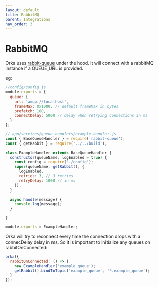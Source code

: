 ```yaml
---
layout: default
title: RabbitMQ
parent: Integrations
nav_order: 3
---
```


# RabbitMQ

Orka uses [rabbit-queue](https://www.npmjs.com/package/rabbit-queue) under the hood.
It will connect with a rabbitMQ instance if a QUEUE_URL is provided.

eg:

```js
//config/config.js
module.exports = {
  queue: {
    url: 'amqp://localhost',
    frameMax: 0x1000, // default frameMax in bytes
    prefetch: 100,
    connectDelay: 5000 // delay when retrying connections in ms
  }
};
```

```js
// app/services/queue-handlers/example-handler.js
const { BaseQueueHandler } = require('rabbit-queue');
const { getRabbit } = require('../../build');

class ExampleHandler extends BaseQueueHandler {
  constructor(queueName, logEnabled = true) {
    const config = require('./config');
    super(queueName, getRabbit(), {
      logEnabled,
      retries: 3, // 3 retries
      retryDelay: 1000 // in ms
    });
  }

  async handle(message) {
    console.log(message);
  }

}

module.exports = ExampleHandler;
```

Orka will try to reconnect every time the connection drops with a connecDelay delay in ms.
So it is important to initialize any queues on rabbitOnConnected:

```js
orka({
  rabbitOnConnected: () => {
    new ExampleHandler('example_queue');
    getRabbit().bindToTopic('example_queue', '*.example_queue');
  }
});
```
